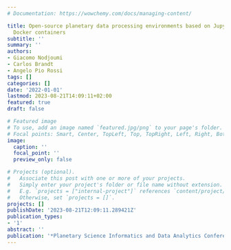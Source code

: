 ```yaml
---
# Documentation: https://wowchemy.com/docs/managing-content/

title: Open-source planetary data processing environments based on JupyterHub and
  Docker containers
subtitle: ''
summary: ''
authors:
- Giacomo Nodjoumi
- Carlos Brandt
- Angelo Pio Rossi
tags: []
categories: []
date: '2022-01-01'
lastmod: 2023-08-21T14:09:11+02:00
featured: true
draft: false

# Featured image
# To use, add an image named `featured.jpg/png` to your page's folder.
# Focal points: Smart, Center, TopLeft, Top, TopRight, Left, Right, BottomLeft, Bottom, BottomRight.
image:
  caption: ''
  focal_point: ''
  preview_only: false

# Projects (optional).
#   Associate this post with one or more of your projects.
#   Simply enter your project's folder or file name without extension.
#   E.g. `projects = ["internal-project"]` references `content/project/deep-learning/index.md`.
#   Otherwise, set `projects = []`.
projects: []
publishDate: '2023-08-21T12:09:11.289421Z'
publication_types:
- '1'
abstract: ''
publication: '*Planetary Science Informatics and Data Analytics Conference*'
---
```

